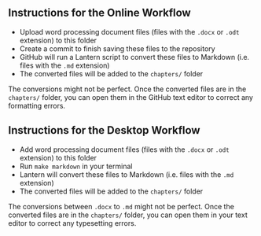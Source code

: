 ## Instructions for the Online Workflow

- Upload word processing document files (files with the `.docx` or `.odt` extension) to this folder
- Create a commit to finish saving these files to the repository
- GitHub will run a Lantern script to convert these files to Markdown (i.e. files with the `.md` extension)
- The converted files will be added to the `chapters/` folder

The conversions might not be perfect. Once the converted files are in the `chapters/` folder, you can open them in the GitHub text editor to correct any formatting errors.

## Instructions for the Desktop Workflow

- Add word processing document files (files with the `.docx` or `.odt` extension) to this folder
- Run `make markdown` in your terminal
- Lantern will convert these files to Markdown (i.e. files with the `.md` extension)
- The converted files will be added to the `chapters/` folder

The conversions between `.docx` to `.md` might not be perfect. Once the converted files are in the `chapters/` folder, you can open them in your text editor to correct any typesetting errors.